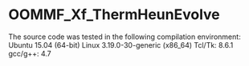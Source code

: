 # OOMMF_Xf_ThermHeunEvolve
The source code was tested in the following compilation environment:
Ubuntu 15.04 (64-bit)
Linux 3.19.0-30-generic (x86_64)
Tcl/Tk: 8.6.1
gcc/g++: 4.7
